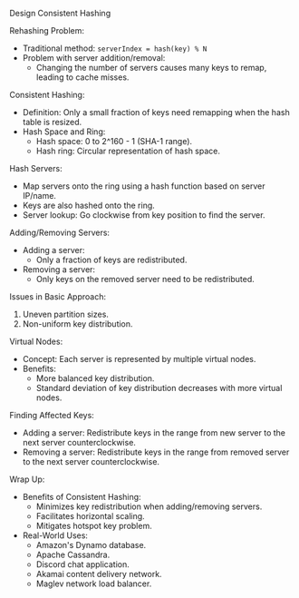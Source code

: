 Design Consistent Hashing

Rehashing Problem:
- Traditional method: `serverIndex = hash(key) % N`
- Problem with server addition/removal:
  - Changing the number of servers causes many keys to remap, leading to cache misses.

Consistent Hashing:
- Definition: Only a small fraction of keys need remapping when the hash table is resized.
- Hash Space and Ring:
  - Hash space: 0 to 2^160 - 1 (SHA-1 range).
  - Hash ring: Circular representation of hash space.

Hash Servers:
- Map servers onto the ring using a hash function based on server IP/name.
- Keys are also hashed onto the ring.
- Server lookup: Go clockwise from key position to find the server.

Adding/Removing Servers:
- Adding a server:
  - Only a fraction of keys are redistributed.
- Removing a server:
  - Only keys on the removed server need to be redistributed.

Issues in Basic Approach:
1. Uneven partition sizes.
2. Non-uniform key distribution.

Virtual Nodes:
- Concept: Each server is represented by multiple virtual nodes.
- Benefits:
  - More balanced key distribution.
  - Standard deviation of key distribution decreases with more virtual nodes.

Finding Affected Keys:
- Adding a server: Redistribute keys in the range from new server to the next server counterclockwise.
- Removing a server: Redistribute keys in the range from removed server to the next server counterclockwise.

Wrap Up:
- Benefits of Consistent Hashing:
  - Minimizes key redistribution when adding/removing servers.
  - Facilitates horizontal scaling.
  - Mitigates hotspot key problem.
- Real-World Uses:
  - Amazon's Dynamo database.
  - Apache Cassandra.
  - Discord chat application.
  - Akamai content delivery network.
  - Maglev network load balancer.
